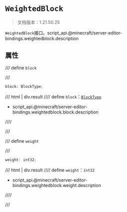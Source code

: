 # `WeightedBlock`

> 文档版本：1.21.50.25

`WeightedBlock`接口。script_api.@minecraft/server-editor-bindings.weightedblock.description

## 属性

/// define
`block`


///

```js
block: BlockType;
```

/// html | div.result
//// define
`block`：[`BlockType`](../../server/beta/blocktype.md)

- script_api.@minecraft/server-editor-bindings.weightedblock.block.description


////

///


/// define
`weight`


///

```js
weight: int32;
```

/// html | div.result
//// define
`weight`：`int32`

- script_api.@minecraft/server-editor-bindings.weightedblock.weight.description


////

///

